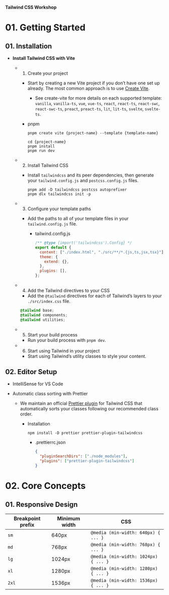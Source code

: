 **Tailwind CSS Workshop**

# 01. Getting Started

## 01. Installation

- **Install Tailwind CSS with Vite**

  - 1. Create your project

    - Start by creating a new Vite project if you don’t have one set up already. The most common approach is to use [Create Vite](https://vitejs.dev/guide/#scaffolding-your-first-vite-project).

      - See create-vite for more details on each supported template: `vanilla`, `vanilla-ts`, `vue`, `vue-ts`, `react`, `react-ts`, `react-swc`, `react-swc-ts`, `preact`, `preact-ts`, `lit`, `lit-ts`, `svelte`, `svelte-ts`.

    - pnpm

      ```
      pnpm create vite {project-name} --template {template-name}
      ```

      ```
      cd {project-name}
      pnpm install
      pnpm run dev
      ```

  - 2. Install Tailwind CSS

    - Install `tailwindcss` and its peer dependencies, then generate your `tailwind.config.js` and `postcss.config.js` files.

      ```
      pnpm add -D tailwindcss postcss autoprefixer
      pnpm dlx tailwindcss init -p
      ```

  - 3. Configure your template paths

    - Add the paths to all of your template files in your `tailwind.config.js` file.

      - tailwind.config.js

        ```js
        /** @type {import('tailwindcss').Config} */
        export default {
          content: ["./index.html", "./src/**/*.{js,ts,jsx,tsx}"],
          theme: {
            extend: {},
          },
          plugins: [],
        };
        ```

  - 4. Add the Tailwind directives to your CSS

    - Add the `@tailwind` directives for each of Tailwind’s layers to your `./src/index.css` file.

    ```css
    @tailwind base;
    @tailwind components;
    @tailwind utilities;
    ```

  - 5. Start your build process

    - Run your build process with `pnpm dev`.

  - 6. Start using Tailwind in your project

    - Start using Tailwind’s utility classes to style your content.

## 02. Editor Setup

- IntelliSense for VS Code

- Automatic class sorting with Prettier

  - We maintain an official [Prettier plugin](https://github.com/tailwindlabs/prettier-plugin-tailwindcss) for Tailwind CSS that automatically sorts your classes following our recommended class order.

    - Installation

      ```
      npm install -D prettier prettier-plugin-tailwindcss
      ```

      - .prettierrc.json

        ```json
        {
          "pluginSearchDirs": ["./node_modules"],
          "plugins": ["prettier-plugin-tailwindcss"]
        }
        ```

# 02. Core Concepts

## 01. Responsive Design

| Breakpoint prefix | Minimum width | CSS                                  |
| ----------------- | ------------- | ------------------------------------ |
| `sm`              | 640px         | `@media (min-width: 640px) { ... }`  |
| `md`              | 768px         | `@media (min-width: 768px) { ... }`  |
| `lg`              | 1024px        | `@media (min-width: 1024px) { ... }` |
| `xl`              | 1280px        | `@media (min-width: 1280px) { ... }` |
| `2xl`             | 1536px        | `@media (min-width: 1536px) { ... }` |
